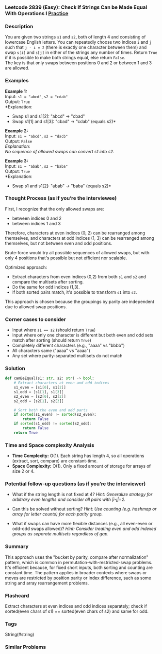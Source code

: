 ### Leetcode 2839 (Easy): Check if Strings Can be Made Equal With Operations I [Practice](https://leetcode.com/problems/check-if-strings-can-be-made-equal-with-operations-i)

### Description  
You are given two strings `s1` and `s2`, both of length 4 and consisting of lowercase English letters. You can repeatedly choose two indices `i` and `j` such that `j - i = 2` (there is exactly one character between them) and swap `s[i]` and `s[j]` in either of the strings any number of times. Return `True` if it is possible to make both strings equal, else return `False`.  
The key is that only swaps between positions 0 and 2 or between 1 and 3 are allowed.

### Examples  

**Example 1:**  
Input: `s1 = "abcd"`, `s2 = "cdab"`  
Output: `True`  
*Explanation:  
- Swap s1 and s1[2]: "abcd" → "cbad"  
- Swap s1[1] and s1[3]: "cbad" → "cdab" (equals s2)*

**Example 2:**  
Input: `s1 = "abcd"`, `s2 = "dacb"`  
Output: `False`  
*Explanation:  
No sequence of allowed swaps can convert s1 into s2.*

**Example 3:**  
Input: `s1 = "abab"`, `s2 = "baba"`  
Output: `True`  
*Explanation:  
- Swap s1 and s1[2]: "abab" → "baba" (equals s2)*

### Thought Process (as if you’re the interviewee)  
First, I recognize that the only allowed swaps are:
- between indices 0 and 2
- between indices 1 and 3

Therefore, characters at even indices (0, 2) can be rearranged among themselves, and characters at odd indices (1, 3) can be rearranged among themselves, but not between even and odd positions.

Brute-force would try all possible sequences of allowed swaps, but with only 4 positions that's possible but not efficient nor scalable.

Optimized approach:
- Extract characters from even indices (0,2) from both `s1` and `s2` and compare the multisets after sorting.
- Do the same for odd indices (1,3).
- If both sorted pairs match, it's possible to transform `s1` into `s2`.

This approach is chosen because the groupings by parity are independent due to allowed swap positions.

### Corner cases to consider  
- Input where `s1 == s2` (should return `True`)
- Input where only one character is different but both even and odd sets match after sorting (should return `True`)
- Completely different characters (e.g., "aaaa" vs "bbbb")
- All characters same ("aaaa" vs "aaaa")
- Any set where parity-separated multisets do not match

### Solution

```python
def canBeEqual(s1: str, s2: str) -> bool:
    # Extract characters at even and odd indices
    s1_even = [s1[0], s1[2]]
    s1_odd = [s1[1], s1[3]]
    s2_even = [s2[0], s2[2]]
    s2_odd = [s2[1], s2[3]]
    
    # Sort both the even and odd parts
    if sorted(s1_even) != sorted(s2_even):
        return False
    if sorted(s1_odd) != sorted(s2_odd):
        return False
    return True
```

### Time and Space complexity Analysis  

- **Time Complexity:** O(1). Each string has length 4, so all operations (extract, sort, compare) are constant-time.
- **Space Complexity:** O(1). Only a fixed amount of storage for arrays of size 2 or 4.

### Potential follow-up questions (as if you’re the interviewer)  

- What if the string length is not fixed at 4?
  *Hint: Generalize strategy for arbitrary even lengths and consider all pairs with |i-j|=2.*

- Can this be solved without sorting?
  *Hint: Use counting (e.g. hashmap or array for letter counts) for each parity group.*

- What if swaps can have more flexible distances (e.g., all even-even or odd-odd swaps allowed)?
  *Hint: Consider treating even and odd indexed groups as separate multisets regardless of gap.*

### Summary
This approach uses the "bucket by parity, compare after normalization" pattern, which is common in permutation-with-restricted-swap problems. It's efficient because, for fixed short inputs, both sorting and counting are constant time. The pattern applies in broader contexts where swaps or moves are restricted by position parity or index difference, such as some string and array rearrangement problems.


### Flashcard
Extract characters at even indices and odd indices separately; check if sorted(even chars of s1) == sorted(even chars of s2) and same for odd.

### Tags
String(#string)

### Similar Problems
